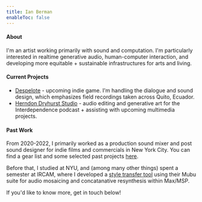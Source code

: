 ```yaml
---
title: Ian Berman
enableToc: false
---
```


#### About
I'm an artist working primarily with sound and computation. I'm particularly interested in realtime generative audio, human-computer interaction, and developing more equitable + sustainable infrastructures for arts and living.

#### Current Projects
- [Despelote](https://despelotegame.com) - upcoming indie game. I'm handling the dialogue and sound design, which emphasizes field recordings taken across Quito, Ecuador.
- [Herndon Dryhurst Studio](https://herndondryhurst.studio/) - audio editing and generative art for the Interdependence podcast + assisting with upcoming multimedia projects.

#### Past Work
From 2020-2022, I primarily worked as a production sound mixer and post sound designer for indie films and commercials in New York City. You can find a gear list and some selected past projects [here](./filmsound).

Before that, I studied at NYU, and (among many other things) spent a semester at IRCAM, where I developed a [style transfer tool](https://github.com/ianberman/In-The-Style-Of...) using their Mubu suite for audio mosaicing and concatanative resynthesis within Max/MSP.

If you'd like to know more, get in touch below! 